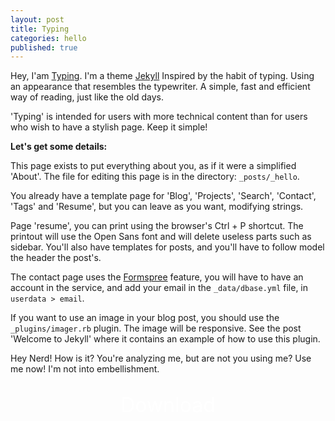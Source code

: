 ```yaml
---
layout: post
title: Typing
categories: hello
published: true
---
```


  
Hey, I'am [Typing](https://github.com/williamcanin/typing-theme). I'm a theme [Jekyll](https://jekyllrb.com) Inspired by the habit of typing. Using an appearance that resembles the typewriter. A simple, fast and efficient way of reading, just like the old days.

'Typing' is intended for users with more technical content than for users who wish to have a stylish page. Keep it simple!

**Let's get some details:**

This page exists to put everything about you, as if it were a simplified 'About'. The file for editing this page is in the directory: `_posts/_hello`.

You already have a template page for 'Blog', 'Projects', 'Search', 'Contact', 'Tags' and 'Resume', but you can leave as you want, modifying strings.

Page 'resume', you can print using the browser's Ctrl + P shortcut. The printout will use the Open Sans font and will delete useless parts such as sidebar. You'll also have templates for posts, and you'll have to follow model the header the post's.

The contact page uses the [Formspree](https://formspree.io/) feature, you will have to have an account in the service, and add your email in the `_data/dbase.yml` file, in `userdata > email`.

If you want to use an image in your blog post, you should use the `_plugins/imager.rb` plugin. The image will be responsive. See the post 'Welcome to Jekyll' where it contains an example of how to use this plugin. 

Hey Nerd! How is it? You're analyzing me, but are not you using me? Use me now! I'm not into embellishment. 


<div style="width: 200px;margin: 30px auto;text-align: center;" class="download">
    <a style="color: #fff;padding: 2%;width: 200px;font-size: 2rem;text-decoration: none;" href="https://github.com/williamcanin/typing-theme" target="_blank" class="btn btn-success">Download</a>
</div>